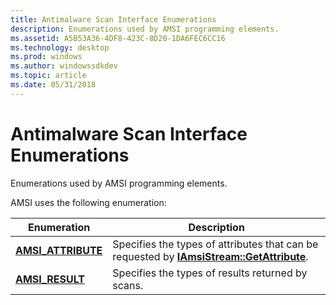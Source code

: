 ```yaml
---
title: Antimalware Scan Interface Enumerations
description: Enumerations used by AMSI programming elements.
ms.assetid: A5B53A36-4DF8-423C-8D20-1DA6FEC6CC16
ms.technology: desktop
ms.prod: windows
ms.author: windowssdkdev
ms.topic: article
ms.date: 05/31/2018
---
```


# Antimalware Scan Interface Enumerations

Enumerations used by AMSI programming elements.

AMSI uses the following enumeration:



| Enumeration                               | Description                                                                                                                          |
|-------------------------------------------|--------------------------------------------------------------------------------------------------------------------------------------|
| [**AMSI\_ATTRIBUTE**](/windows/desktop/api/amsi/ne-amsi-amsi_attribute) | Specifies the types of attributes that can be requested by [**IAmsiStream::GetAttribute**](/windows/desktop/api/amsi/nf-amsi-iamsistream-getattribute).<br/> |
| [**AMSI\_RESULT**](/windows/desktop/api/amsi/ne-amsi-amsi_result)       | Specifies the types of results returned by scans.<br/>                                                                         |



 

 

 





